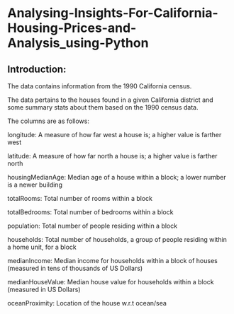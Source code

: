 # Analysing-Insights-For-California-Housing-Prices-and-Analysis_using-Python
## Introduction:

The data contains information from the 1990 California census.

The data pertains to the houses found in a given California district and some summary stats about them based on the 1990 census data.

The columns are as follows:

longitude: A measure of how far west a house is; a higher value is farther west

latitude: A measure of how far north a house is; a higher value is farther north

housingMedianAge: Median age of a house within a block; a lower number is a newer building

totalRooms: Total number of rooms within a block

totalBedrooms: Total number of bedrooms within a block

population: Total number of people residing within a block

households: Total number of households, a group of people residing within a home unit, for a block

medianIncome: Median income for households within a block of houses (measured in tens of thousands of US Dollars)

medianHouseValue: Median house value for households within a block (measured in US Dollars)

oceanProximity: Location of the house w.r.t ocean/sea
